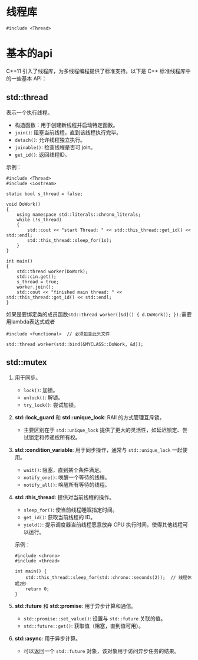 # 线程库

```
#include <Thread>
```



# 基本的api

C++11 引入了线程库，为多线程编程提供了标准支持。以下是 C++ 标准线程库中的一些基本 API：

## std::thread

表示一个执行线程。

- 构造函数：用于创建新线程并启动特定函数。
- `join()`: 阻塞当前线程，直到该线程执行完毕。
- `detach()`: 允许线程独立执行。
- `joinable()`: 检查线程是否可 join。
- `get_id()`: 返回线程ID。

示例：

```
#include <Thread>
#include <iostream>

static bool s_thread = false;

void DoWork()
{
	using namespace std::literals::chrono_literals;
	while (!s_thread)
	{
		std::cout << "start Thread: " << std::this_thread::get_id() << std::endl;
		std::this_thread::sleep_for(1s);
	}
}

int main()
{
	std::thread worker(DoWork);
	std::cin.get();
	s_thread = true;
	worker.join();
	std::cout << "finished main thread: " << std::this_thread::get_id() << std::endl;
}
```

如果是要绑定类的成员函数`std::thread worker([&d]() { d.DoWork(); });`需要用lambda表达式或者

```
#include <functional>  // 必须包含此头文件

std::thread worker(std::bind(&MYCLASS::DoWork, &d));
```



## std::mutex

1. 用于同步。

   - `lock()`: 加锁。
   - `unlock()`: 解锁。
   - `try_lock()`: 尝试加锁。

2. **std::lock_guard** 和 **std::unique_lock**: RAII 的方式管理互斥锁。

   - 主要区别在于 `std::unique_lock` 提供了更大的灵活性，如延迟锁定、尝试锁定和传递权所有权。

3. **std::condition_variable**: 用于同步操作，通常与 `std::unique_lock` 一起使用。

   - `wait()`: 阻塞，直到某个条件满足。
   - `notify_one()`: 唤醒一个等待的线程。
   - `notify_all()`: 唤醒所有等待的线程。

4. **std::this_thread**: 提供对当前线程的操作。

   - `sleep_for()`: 使当前线程睡眠指定时间。
   - `get_id()`: 获取当前线程的 ID。
   - `yield()`: 提示调度器当前线程愿意放弃 CPU 执行时间，使得其他线程可以运行。

   示例：

   ```
   #include <chrono>
   #include <thread>
   
   int main() {
       std::this_thread::sleep_for(std::chrono::seconds(2));  // 线程休眠2秒
       return 0;
   }
   ```

5. **std::future** 和 **std::promise**: 用于异步计算和通信。

   - `std::promise::set_value()`: 设置与 `std::future` 关联的值。
   - `std::future::get()`: 获取值（阻塞，直到值可用）。

6. **std::async**: 用于异步计算。

   - 可以返回一个 `std::future` 对象，该对象用于访问异步任务的结果。




